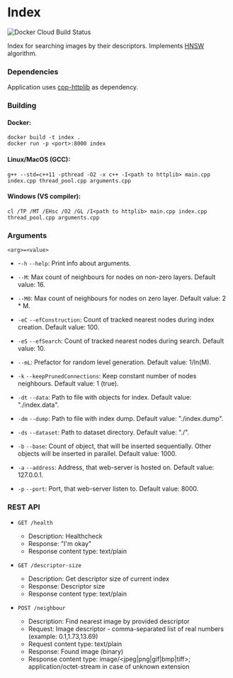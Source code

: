 # Index

![Docker Cloud Build Status](https://img.shields.io/docker/cloud/build/slawiko/imalookalike-index.svg?style=for-the-badge)

Index for searching images by their descriptors. Implements [HNSW](https://arxiv.org/abs/1603.09320) algorithm.

### Dependencies
Application uses [cpp-httplib](https://github.com/yhirose/cpp-httplib) as dependency.

### Building
#### Docker:
```
docker build -t index .
docker run -p <port>:8000 index
```

#### Linux/MacOS (GCC):
```
g++ --std=c++11 -pthread -O2 -x c++ -I<path to httplib> main.cpp index.cpp thread_pool.cpp arguments.cpp
```

#### Windows (VS compiler):
```
cl /TP /MT /EHsc /O2 /GL /I<path to httplib> main.cpp index.cpp thread_pool.cpp arguments.cpp
```

### Arguments
`<arg>=<value>`  
  
 * -`-h` `--help`: Print info about arguments.  
  
 * `--M`: Max count of neighbours for nodes on non-zero layers. Default value: 16.  
  
 * `--M0`: Max count of neighbours for nodes on zero layer. Default value: 2 * M.  
  
 * `-eC` `--efConstruction`: Count of tracked nearest nodes during index creation. Default value: 100.  
  
 * `-eS` `--efSearch`: Count of tracked nearest nodes during search. Default value: 10.  
  
 * `--mL`: Prefactor for random level generation. Default value: 1/ln(M).  
  
 * `-k` `--keepPrunedConnections`: Keep constant number of nodes neighbours. Default value: 1 (true).  
  
 * `-dt` `--data`: Path to file with objects for index. Default value: "./index.data".  
  
 * `-dm` `--dump`: Path to file with index dump. Default value: "./index.dump".  
  
 * `-ds` `--dataset`: Path to dataset directory. Default value: "./".  
  
 * `-b` `--base`: Count of object, that will be inserted sequentially. Other objects will be inserted in parallel. Default value: 1000.  
  
 * `-a` `--address`: Address, that web-server is hosted on. Default value: 127.0.0.1.  
  
 * `-p` `--port`: Port, that web-server listen to. Default value: 8000.  

### REST API  
 * `GET /health`  
   * Description: Healthcheck  
   * Response: "I'm okay"  
   * Response content type: text/plain  
  
 * `GET /descriptor-size`  
   * Description: Get descriptor size of current index  
   * Response: Descriptor size  
   * Response content type: text/plain  
  
 * `POST /neighbour`  
   * Description: Find nearest image by provided descriptor  
   * Request: Image descriptor - comma-separated list of real numbers (example: 0.1,1.73,13.69)  
   * Request content type: text/plain  
   * Response: Found image (binary)  
   * Response content type: image/<jpeg|png|gif|bmp|tiff>; application/octet-stream in case of unknown extension  
